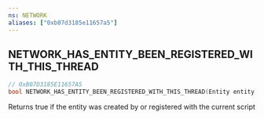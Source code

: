 ```yaml
---
ns: NETWORK
aliases: ["0xb07d3185e11657a5"]
---
```

## NETWORK_HAS_ENTITY_BEEN_REGISTERED_WITH_THIS_THREAD

```c
// 0xB07D3185E11657A5
bool NETWORK_HAS_ENTITY_BEEN_REGISTERED_WITH_THIS_THREAD(Entity entity);
```

Returns true if the entity was created by or registered with the current script


